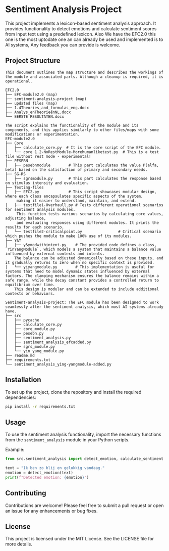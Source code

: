 # Sentiment Analysis Project

This project implements a lexicon-based sentiment analysis approach. It provides functionality to detect emotions and calculate sentiment scores from input text using a predefined lexicon.
Also We have the EFC2.0 this one is the most uptodate one an can already be used and implemented is to AI systems, Any feedback you can provide is welcome.

## Project Structure

```
This document outlines the map structure and describes the workings of the module and associated parts. Although a cleanup is required, it is operational.

EFC2.0
├── EFC-module2.0 (map)
├── sentiment-analysis-project (map)
├── updated files (map)
├── 1.4Theories_and_formulas_eng.docx
├── Analys_enTheorieënNL.docx
└── EERSTE RESULTATEN.docx

The script explains the functionality of the module and its components, and this applies similarly to other files/maps with some modifications or experimentation.
EFC-module2.0
├── Core
│   ├── calculate_core.py  # It is the core script of the EFC module.
│   └── core 1.2-NoRestModule-Morehumanliketest.py  # This is a test file without rest mode - experimental!
├── PESEBN
│   ├── pesebnmodule        # This part calculates the value P(alfa, beta) based on the satisfaction of primary and secondary needs.
├── SG-RS
│   ├── sgrsmodule.py       # This part calculates the response based on stimulus intensity and evaluation.
├── Testing-files
│   ├── EFC2.py             # This script showcases modular design, where each class encapsulates specific aspects of the system,
	 making it easier to understand, maintain, and extend.
│   ├── testfile1-Overhaull.py # Tests different operational scenarios for sentiment analysis modules.
	 This function tests various scenarios by calculating core values, adjusting balance,
	 and evaluating responses using different modules. It prints the results for each scenario.
│   └── testfile2-criticalpoint.py                # Critical scenario which pushes the module to make 100% use of its modules.
├── Y&Y
│   ├── y&ymodwithintent.py    # The provided code defines a class, `YinYangModule`, which models a system that maintains a balance value influenced by external contexts and intents.
	The balance can be adjusted dynamically based on these inputs, and it gradually returns to zero when no specific context is provided.
│   └── yiyangmodule.py        # This implementation is useful for systems that need to model dynamic states influenced by external factors. The clamping mechanism ensures the balance remains within a safe range, while the decay constant provides a controlled return to equilibrium over time.
	This design is modular and can be extended to include additional contexts or behaviors.

Sentiment-analysis-project: The EFC module has been designed to work seamlessly after the sentiment analysis, which most AI systems already have.
├── src
│   ├── pycache
│   ├── calculate_core.py
│   ├── core_module.py
│   ├── pesebn.py
│   ├── sentiment_analysis.py
│   ├── sentiment_analysis_efcadded.py
│   ├── sgrs_module.py
│   └── yin_yang_module.py
├── readme.md
├── requirements.txt
└── sentiment_analysis_ying-yangmodule-added.py

```

## Installation

To set up the project, clone the repository and install the required dependencies:

```bash
pip install -r requirements.txt
```

## Usage

To use the sentiment analysis functionality, import the necessary functions from the `sentiment_analysis` module in your Python scripts. 

Example:

```python
from src.sentiment_analysis import detect_emotion, calculate_sentiment

text = "Ik ben zo blij en gelukkig vandaag."
emotion = detect_emotion(text)
print(f"Detected emotion: {emotion}")
```

## Contributing

Contributions are welcome! Please feel free to submit a pull request or open an issue for any enhancements or bug fixes.

## License

This project is licensed under the MIT License. See the LICENSE file for more details.
